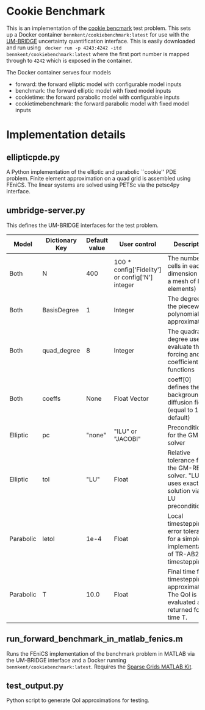 # Cookie Benchmark
This is an implementation of the [cookie bencmark](https://github.com/UM-Bridge/benchmarks/tree/main/benchmarks/cookies-problem-propagation) test problem.
This sets up a Docker container ```benmkent/cookiebenchmark:latest``` for use with the [UM-BRIDGE](https://um-bridge-benchmarks.readthedocs.io/en/docs/) uncertainty quantification interface.
This is easily downloaded and run using
``` docker run -p 4243:4242 -itd benmkent/cookiebenchmark:latest```
where the first port number is mapped through to ```4242``` which is exposed in the container.

The Docker container serves four models
- forward: the forward elliptic model with configurable model inputs
- benchmark: the forward elliptic model with fixed model inputs
- cookietime: the forward parabolic model with configurable inputs
- cookietimebenchmark: the forward parabolic model with fixed model inputs

# Implementation details
## ellipticpde.py
A Python implementation of the elliptic and parabolic ``cookie'' PDE problem.
Finite element approximation on a quad grid is assembled using FEniCS.
The linear systems are solved using PETSc via the petsc4py interface.

## umbridge-server.py
This defines the UM-BRIDGE interfaces for the test problem.

Model |Dictionary Key | Default value | User control | Description
------|---------------|---------------|--------------|-------------
Both | N | 400 | 100 * config['Fidelity'] or config['N'] integer | The number of cells in each dimension (i.e. a mesh of N^2 elements)
Both | BasisDegree | 1 | Integer | The degree of the piecewise polynomial FE approximation
Both | quad_degree | 8 | Integer | The quadrature degree used to evaluate the forcing and coefficient functions
Both | coeffs | None | Float Vector | coeff[0] defines the background diffusion field (equal to 1.0 bu default)
Elliptic | pc  | "none" | "ILU" or "JACOBI" | Preconditioning for the GM-RES solver
Elliptic | tol | "LU" | Float | Relative tolerance for the GM-RES solver. "LU" uses exact solution via full LU preconditioning.
Parabolic | letol  | 1e-4 | Float | Local timestepping error tolerance for a simple implementation of TR-AB2 timestepping.
Parabolic | T | 10.0 | Float | Final time for timestepping approximation. The QoI is evaluated and returned for time T.

## run_forward_benchmark_in_matlab_fenics.m
Runs the FEniCS implementation of the benchmark problem in MATLAB via the UM-BRIDGE interface and a Docker running ```benmkent/cookiebenchmark:latest```.
Requires the [Sparse Grids MATLAB Kit](https://sites.google.com/view/sparse-grids-kit).

## test_output.py
Python script to generate QoI approximations for testing.
